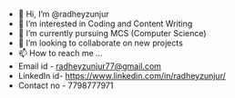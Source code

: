 - 👋 Hi, I’m @radheyzunjur
- 👀 I’m interested in Coding and Content Writing
- 🌱 I’m currently pursuing MCS (Computer Science)
- 💞️ I’m looking to collaborate on new projects
- 📫 How to reach me ...
-   Email id - radheyzunjur77@gmail.com
-   LinkedIn id- https://www.linkedin.com/in/radheyzunjur/
-   Contact no - 7798777971


<!---
radheyzunjur/radheyzunjur is a ✨ special ✨ repository because its `README.md` (this file) appears on your GitHub profile.
You can click the Preview link to take a look at your changes.
--->

